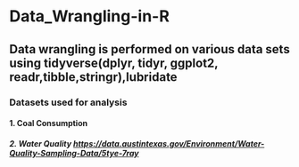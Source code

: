 # Data_Wrangling-in-R
## Data wrangling is performed on various data sets using tidyverse(dplyr, tidyr, ggplot2, readr,tibble,stringr),lubridate
### Datasets used for analysis
####  1. Coal Consumption
##### 2. Water Quality https://data.austintexas.gov/Environment/Water-Quality-Sampling-Data/5tye-7ray
